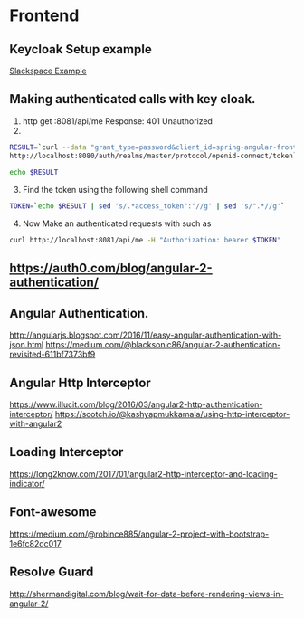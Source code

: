 # Frontend

## Keycloak Setup example
[Slackspace Example](http://slackspace.de/articles/authentication-with-spring-boot-angularjs-and-keycloak/)


## Making authenticated calls with key cloak.

1. http get :8081/api/me
    Response: 401 Unauthorized
2. 
```sh 
RESULT=`curl --data "grant_type=password&client_id=spring-angular-frontend&username=admin&password=admin"\
http://localhost:8080/auth/realms/master/protocol/openid-connect/token`
 
echo $RESULT
```
3. Find the token using the following shell command
```sh 
TOKEN=`echo $RESULT | sed 's/.*access_token":"//g' | sed 's/".*//g'`
```

4. Now Make an authenticated requests with such as
```sh 
curl http://localhost:8081/api/me -H "Authorization: bearer $TOKEN"
```
## https://auth0.com/blog/angular-2-authentication/

## Angular Authentication.

http://angularjs.blogspot.com/2016/11/easy-angular-authentication-with-json.html
https://medium.com/@blacksonic86/angular-2-authentication-revisited-611bf7373bf9

## Angular Http Interceptor

https://www.illucit.com/blog/2016/03/angular2-http-authentication-interceptor/
https://scotch.io/@kashyapmukkamala/using-http-interceptor-with-angular2

## Loading Interceptor

https://long2know.com/2017/01/angular2-http-interceptor-and-loading-indicator/

## Font-awesome

https://medium.com/@robince885/angular-2-project-with-bootstrap-1e6fc82dc017

## Resolve Guard

http://shermandigital.com/blog/wait-for-data-before-rendering-views-in-angular-2/

